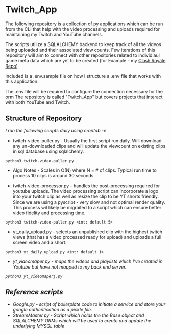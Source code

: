 # Twitch_App

The following repository is a collection of py applications which can be run from the CLI that help with the video processing and uploads required for maintaining my Twitch and YouTube channels. 

The scripts utilize a SQLALCHEMY backend to keep track of all the videos being uploaded and their associated view counts. Few iterations of this repository will aim to connect with other repositories related to individiaul game meta data which are yet to be created (for Example - my [Clash Royale Repo](https://github.com/TheRoundWon/Clash_Royale))

Included is a .env.sample file on how I structure a .env file that works with this application.

The .env file will be required to configure the connection necessary for the orm
The repository is called "Twitch_App" but covers projects that interact with both YouTube and Twitch.



## Structure of Repository
<i>I run  the following scripts daily using crontab -e</i>
- twitch-video-puller.py - Usually the first script run daily. Will download any un-downloaded clips and will update the viewcount on existing clips in sql database using sqlalchemy.
```
python3 twitch-video-puller.py 
```
 * Algo Notes - Scales in O(N) where N = # of clips. Typical run time to process 10 clips is around 30 seconds

- twitch-video-processor.py - handles the post-processing required for youtube uploads. The video processing script can incorporate a logo into your twitch clip as well as resize the clip to be YT shorts friendly. Since we are using a pyscript - very slow and not optimal render quality. This process wil likely be migraited to a script which can ensure better video fidelity and processing time. 

```
python3 twitch-video-puller.py <int: default 5> 
```

- yt_daily_upload.py - selects an unpublished clip with the highest twitch views (that has a video processed ready for upload) and uploads a full screen video and a short.
```
python3 yt_daily_upload.py <int: default 1>
```

<i>

- yt_videomaper.py - maps the videos and playlists which I've created in Youtube but have not mapped to my back end server.

```
python3 yt_videomaperj.py
```


## Reference scripts

- Google.py - script of boilerplate code to initiate a service and store your google authentication as a pickle file.
- StreamMaster.py - Script which holds the the Base object and SQLALCHEMY ORMs which will be used to create and update the underlying MYSQL table

